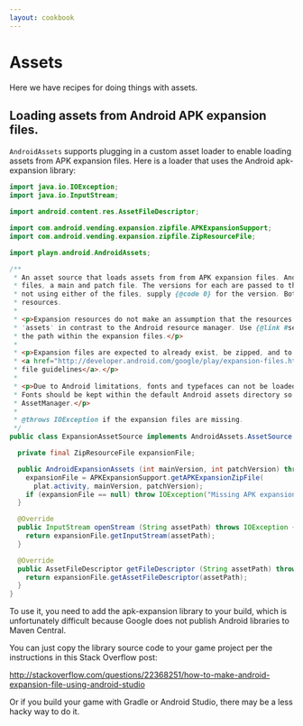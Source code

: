 ```yaml
---
layout: cookbook
---
```


# Assets

Here we have recipes for doing things with assets.

## Loading assets from Android APK expansion files.

`AndroidAssets` supports plugging in a custom asset loader to enable loading assets from APK
expansion files. Here is a loader that uses the Android apk-expansion library:

```java
import java.io.IOException;
import java.io.InputStream;

import android.content.res.AssetFileDescriptor;

import com.android.vending.expansion.zipfile.APKExpansionSupport;
import com.android.vending.expansion.zipfile.ZipResourceFile;

import playn.android.AndroidAssets;

/**
 * An asset source that loads assets from from APK expansion files. Android supports two expansion
 * files, a main and patch file. The versions for each are passed to the constructor. If you are
 * not using either of the files, supply {@code 0} for the version. Both files will be searched for
 * resources.
 *
 * <p>Expansion resources do not make an assumption that the resources are in a directory named
 * 'assets' in contrast to the Android resource manager. Use {@link #setPathPrefix} to configure
 * the path within the expansion files.</p>
 *
 * <p>Expansion files are expected to already exist, be zipped, and to follow the
 * <a href="http://developer.android.com/google/play/expansion-files.html">Android expansion
 * file guidelines</a>.</p>
 *
 * <p>Due to Android limitations, fonts and typefaces can not be loaded from expansion files.
 * Fonts should be kept within the default Android assets directory so they may be loaded via the
 * AssetManager.</p>
 *
 * @throws IOException if the expansion files are missing.
 */
public class ExpansionAssetSource implements AndroidAssets.AssetSource {

  private final ZipResourceFile expansionFile;

  public AndroidExpansionAssets (int mainVersion, int patchVersion) throws IOException {
    expansionFile = APKExpansionSupport.getAPKExpansionZipFile(
      plat.activity, mainVersion, patchVersion);
    if (expansionFile == null) throw IOException("Missing APK expansion zip files");
  }

  @Override
  public InputStream openStream (String assetPath) throws IOException {
    return expansionFile.getInputStream(assetPath);
  }

  @Override
  public AssetFileDescriptor getFileDescriptor (String assetPath) throws IOException {
    return expansionFile.getAssetFileDescriptor(assetPath);
  }
}
```

To use it, you need to add the apk-expansion library to your build, which is unfortunately
difficult because Google does not publish Android libraries to Maven Central.

You can just copy the library source code to your game project per the instructions in this Stack
Overflow post:

http://stackoverflow.com/questions/22368251/how-to-make-android-expansion-file-using-android-studio

Or if you build your game with Gradle or Android Studio, there may be a less hacky way to do it.
